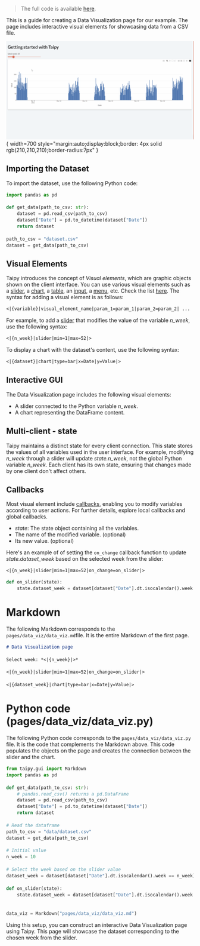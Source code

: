 > The full code is available
<a href="./../src/src.zip" download>here</a>.

This is a guide for creating a Data Visualization page for our example. The page includes 
interactive visual elements for showcasing data from a CSV file.

![Interactive GUI](result.gif){ width=700 style="margin:auto;display:block;border: 4px solid rgb(210,210,210);border-radius:7px" }

## Importing the Dataset

To import the dataset, use the following Python code:

```python
import pandas as pd

def get_data(path_to_csv: str):
    dataset = pd.read_csv(path_to_csv)
    dataset["Date"] = pd.to_datetime(dataset["Date"])
    return dataset

path_to_csv = "dataset.csv"
dataset = get_data(path_to_csv)
```

## Visual Elements

Taipy introduces the concept of *Visual elements*, which are graphic objects shown on the client 
interface. You can use various visual elements such as a
[slider](../../../../manuals/gui/viselements/slider.md), a 
[chart](../../../../manuals/gui/viselements/chart.md), a 
[table](../../../../manuals/gui/viselements/table.md), an 
[input](../../../../manuals/gui/viselements/input.md), a 
[menu](../../../../manuals/gui/viselements/menu.md), etc. Check the list 
[here](../../../../manuals/gui/viselements/index.md). The syntax for adding a visual element is 
as follows:

```markdown
<|{variable}|visual_element_name|param_1=param_1|param_2=param_2| ... |>
```

For example, to add a [slider](../../../../manuals/gui/viselements/slider.md) 
that modifies the value of the variable *n_week*, use the following syntax:

```markdown
<|{n_week}|slider|min=1|max=52|>
```

To display a chart with the dataset's content, use the following syntax:

```markdown
<|{dataset}|chart|type=bar|x=Date|y=Value|>
```

## Interactive GUI

The Data Visualization page includes the following visual elements:

- A slider connected to the Python variable *n_week*.
- A chart representing the DataFrame content.

## Multi-client - state

Taipy maintains a distinct state for every client connection. This state stores the values of 
all variables used in the user interface. For example, modifying *n_week* through a slider will 
update *state.n_week*, not the global Python variable *n_week*. Each client has its own state, 
ensuring that changes made by one client don't affect others.

## Callbacks

Most visual element include [callbacks](../../../../manuals/gui/callbacks.md), 
enabling you to modify variables according to user actions. For further details, explore local 
callbacks and global callbacks.

- *state*: The state object containing all the variables.
- The name of the modified variable. (optional)
- Its new value. (optional)

Here's an example of of setting the `on_change` callback function to update *state.dataset_week* based on the selected 
week from the slider:

```markdown
<|{n_week}|slider|min=1|max=52|on_change=on_slider|>
```

```python
def on_slider(state):
    state.dataset_week = dataset[dataset["Date"].dt.isocalendar().week == state.n_week]
```

# Markdown

The following Markdown corresponds to the `pages/data_viz/data_viz.md`file. It is the entire 
Markdown of the first page.

```markdown
# Data Visualization page

Select week: *<|{n_week}|>*

<|{n_week}|slider|min=1|max=52|on_change=on_slider|>

<|{dataset_week}|chart|type=bar|x=Date|y=Value|>
```

# Python code (pages/data_viz/data_viz.py)

The following Python code corresponds to the `pages/data_viz/data_viz.py` file. It is the code 
that complements the Markdown above. This code populates the objects on the page and creates the 
connection between the slider and the chart.

```python
from taipy.gui import Markdown
import pandas as pd

def get_data(path_to_csv: str):
    # pandas.read_csv() returns a pd.DataFrame
    dataset = pd.read_csv(path_to_csv)
    dataset["Date"] = pd.to_datetime(dataset["Date"])
    return dataset

# Read the dataframe
path_to_csv = "data/dataset.csv"
dataset = get_data(path_to_csv)

# Initial value
n_week = 10

# Select the week based on the slider value
dataset_week = dataset[dataset["Date"].dt.isocalendar().week == n_week]

def on_slider(state):
    state.dataset_week = dataset[dataset["Date"].dt.isocalendar().week == state.n_week]


data_viz = Markdown("pages/data_viz/data_viz.md")
```

Using this setup, you can construct an interactive Data Visualization page using Taipy. 
This page will showcase the dataset corresponding to the chosen week from the slider.
